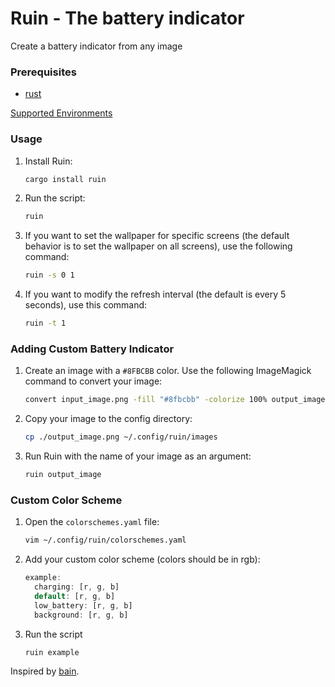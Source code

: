 # Ruin - The battery indicator

Create a battery indicator from any image

### Prerequisites

- [rust](https://www.rust-lang.org/tools/install)

[Supported Environments](https://github.com/unixpariah/wlrs?tab=readme-ov-file#supported-environments)

### Usage

1. Install Ruin:

    ```bash
    cargo install ruin
    ```

2. Run the script:

    ```bash
    ruin
    ```

3. If you want to set the wallpaper for specific screens (the default behavior is to set the wallpaper on all screens), use the following command:

    ```bash
    ruin -s 0 1
    ```

4. If you want to modify the refresh interval (the default is every 5 seconds), use this command:

    ```bash
    ruin -t 1
    ```

### Adding Custom Battery Indicator

1. Create an image with a `#8FBCBB` color. Use the following ImageMagick command to convert your image:

    ```bash
    convert input_image.png -fill "#8fbcbb" -colorize 100% output_image.png
    ```

2. Copy your image to the config directory:

    ```bash
    cp ./output_image.png ~/.config/ruin/images
    ```

3. Run Ruin with the name of your image as an argument:

    ```bash
    ruin output_image
    ```

### Custom Color Scheme

1. Open the `colorschemes.yaml` file:

    ```bash
    vim ~/.config/ruin/colorschemes.yaml
    ```

2. Add your custom color scheme (colors should be in rgb):

    ```rust
    example:
      charging: [r, g, b]
      default: [r, g, b]
      low_battery: [r, g, b]
      background: [r, g, b]
    ```

3. Run the script

    ```bash
    ruin example
    ```

Inspired by [bain](https://github.com/amishbni/bain/tree/master).
